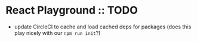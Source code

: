 React Playground :: TODO
===

 - update CircleCI to cache and load cached deps for packages (does this play nicely with our ``npm run init``?)
